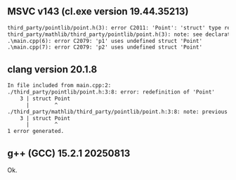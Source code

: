 ## MSVC v143 (cl.exe version 19.44.35213)

```txt
third_party/pointlib/point.h(3): error C2011: 'Point': 'struct' type redefinition
third_party/mathlib/third_party/pointlib/point.h(3): note: see declaration of 'Point'
.\main.cpp(6): error C2079: 'p1' uses undefined struct 'Point'
.\main.cpp(7): error C2079: 'p2' uses undefined struct 'Point'
```

## clang version 20.1.8

```txt
In file included from main.cpp:2:
./third_party/pointlib/point.h:3:8: error: redefinition of 'Point'
    3 | struct Point
      |        ^
./third_party/mathlib/third_party/pointlib/point.h:3:8: note: previous definition is here
    3 | struct Point
      |        ^
1 error generated.
```

## g++ (GCC) 15.2.1 20250813

Ok.
